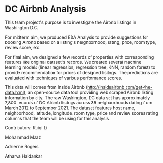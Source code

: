 # DC Airbnb Analysis

This team project's purpose is to investigate the Airbnb listings in Washington D.C. 

For midterm aim, we produced EDA Analysis to provide suggestions for booking Airbnb based on a listing's neighborhood, rating, price, room type, review score, etc. 

For final aim, we designed a few records of properties with corresponding features like original dataset's records. We created several machine learning models (linear regression, regression tree, KNN, random forest) to provide recommendation for prices of designed lisitngs. The predictions are evaluated with techniques of various performance scores.

This data will comes from Inside Airbnb (http://insideairbnb.com/get-the-data.html), an open-source data tool providing web scraped Airbnb listing information by city. The raw Washington, DC data set has approximately 7,800 records of DC Airbnb listings across 39 neighborhoods dating from March 2012 to September 2021. The dataset features host name, neighborhood, latitude, longitude, room type, price and review scores rating columns that the team will be using for this analysis.

Contributors:
Ruiqi Li

Mohammad Maaz

Adrienne Rogers

Atharva Haldankar

